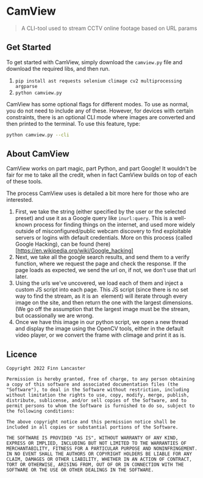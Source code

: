 # CamView
> A CLI-tool used to stream CCTV online footage based on URL params



## Get Started
To get started with CamView, simply download the ``camview.py`` file and download the required libs, and then run.
1. ``pip install ast requests selenium climage cv2 multiprocessing argparse``
2. ``python camview.py``

CamView has some optional flags for different modes. To use as normal, you do not need to include any of these. However, for devices with certain constraints, there is an optional CLI mode where images are converted and then printed to the terminal. To use this feature, type:
``` bash
python camview.py --cli
```



## About CamView
CamView works on part magic, part Python, and part Google! It wouldn't be fair for me to take all the credit, when in fact CamView builds on top of each of these tools.

The process CamView uses is detailed a bit more here for those who are interested.
1. First, we take the string (either specified by the user or the selected preset) and use it as a Google query like
``inurl:query``. This is a well-known process for finding things on the internet, and used more widely outside of misconfigured/public webcam discovery to find exploitable servers or logins with default credentials. More on this process (called Google Hacking), can be found (here)[https://en.wikipedia.org/wiki/Google_hacking]
2. Next, we take all the google search results, and send them to a verify function, where we request the page and check the response. If the page loads as expected, we send the url on, if not, we don't use that url later.
3. Using the urls we've uncovered, we load each of them and inject a custom JS script into each page. This JS script (since there is no set way to find the stream, as it is an <img> element) will iterate through every image on the site, and then return the one with the largest dimensions. (We go off the assumption that the largest image must be the stream, but ocassionally we are wrong.
4. Once we have this image in our python script, we open a new thread and display the image using the OpenCV tools, either in the default video player, or we convert the frame with climage and print it as is.



## Licence
```
Copyright 2022 Finn Lancaster

Permission is hereby granted, free of charge, to any person obtaining a copy of this software and associated documentation files (the "Software"), to deal in the Software without restriction, including without limitation the rights to use, copy, modify, merge, publish, distribute, sublicense, and/or sell copies of the Software, and to permit persons to whom the Software is furnished to do so, subject to the following conditions:

The above copyright notice and this permission notice shall be included in all copies or substantial portions of the Software.

THE SOFTWARE IS PROVIDED "AS IS", WITHOUT WARRANTY OF ANY KIND, EXPRESS OR IMPLIED, INCLUDING BUT NOT LIMITED TO THE WARRANTIES OF MERCHANTABILITY, FITNESS FOR A PARTICULAR PURPOSE AND NONINFRINGEMENT. IN NO EVENT SHALL THE AUTHORS OR COPYRIGHT HOLDERS BE LIABLE FOR ANY CLAIM, DAMAGES OR OTHER LIABILITY, WHETHER IN AN ACTION OF CONTRACT, TORT OR OTHERWISE, ARISING FROM, OUT OF OR IN CONNECTION WITH THE SOFTWARE OR THE USE OR OTHER DEALINGS IN THE SOFTWARE.
```
